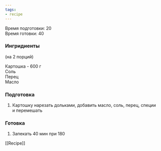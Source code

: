 ```yaml
---
tags:
- recipe
---
```


Время подготовки: 20  
Время готовки: 40

### Ингридиенты

(на 2 порций)

Картошка - 600 г  
Соль  
Перец  
Масло

### Подготовка

1. Картошку нарезать дольками, добавить масло, соль, перец, специи и перемешать

### Готовка

1. Запекать 40 мин при 180

[[Recipe]]
